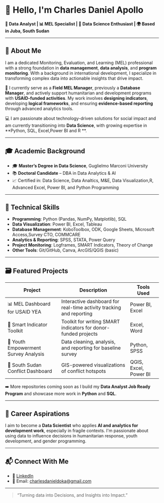 # 👋 Hello, I'm Charles Daniel Apollo

**🎯 Data Analyst | 📊 MEL Specialist | 🧠 Data Science Enthusiast | 🌍 Based in Juba, South Sudan**

---

## 🧾 About Me

I am a dedicated Monitoring, Evaluation, and Learning (MEL) professional with a strong foundation in **data management**, **data analysis**, and **program monitoring**. With a background in international development, I specialize in transforming complex data into actionable insights that drive impact.

📌 I currently serve as a **Field MEL Manager**, previously a **Database Manager**, and actively support humanitarian and development programs with **USAID-funded activities**. My work involves **designing indicators**, developing **logical frameworks**, and ensuring **evidence-based reporting** through advanced analytics tools.

💻 I am passionate about technology-driven solutions for social impact and am currently transitioning into **Data Science**, with growing expertise in **Python, SQL, Excel,Power BI and R **.

---

## 🎓 Academic Background

- 🎓 **Master’s Degree in Data Science**, Guglielmo Marconi University  
- 📚 **Doctoral Candidate** – DBA in Data Analytics & AI  
- 📈 Certified in: Data Science, Data Analtics, M&E, Data Visualization,R, Advanced Excel, Power BI, and Python Programming

---

## 🔧 Technical Skills

- **Programming**: Python (Pandas, NumPy, Matplotlib), SQL  
- **Data Visualization**: Power BI, Excel, Tableau  
- **Database Management**: KoboToolbox, ODK, Google Sheets, Microsoft Access,Survey CTO, COMMCARE
- **Analytics & Reporting**: SPSS, STATA, Power Query  
- **Project Monitoring**: Logframes, SMART Indicators, Theory of Change  
- **Other Tools**: Git/GitHub, Canva, ArcGIS/QGIS (basic)

---

## 🗃️ Featured Projects

| Project | Description | Tools Used |
|--------|-------------|------------|
| 📊 MEL Dashboard for USAID YEA | Interactive dashboard for real-time activity tracking and reporting | Power BI, Excel |
| 🧾 Smart Indicator Toolkit | Toolkit for writing SMART indicators for donor-funded projects | Excel, Word |
| 🧠 Youth Empowerment Survey Analysis | Data cleaning, analysis, and reporting for baseline survey | Python, SPSS |
| 📍 South Sudan Conflict Dashboard | GIS-powered visualizations of conflict hotspots | QGIS, Excel, Power BI |

➡️ More repositories coming soon as I build my **Data Analyst Job Ready Program** and showcase more work in **Python** and **SQL**.

---

## 🧭 Career Aspirations

I aim to become a **Data Scientist** who applies **AI and analytics for development work**, especially in fragile contexts. I'm passionate about using data to influence decisions in humanitarian response, youth development, and gender programming.

---

## 📬 Connect With Me

- 💼 [LinkedIn](https://www.linkedin.com/in/charles-daniel-apollo-1551b2b3/) 
- 📧 Email: charlesdanieldoka@gmail.com 

---

> “Turning data into Decisions, and Insights into Impact.” 

